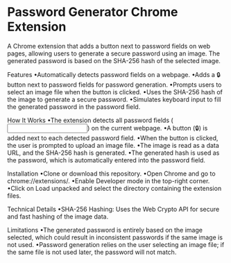 # Password Generator Chrome Extension
A Chrome extension that adds a button next to password fields on web pages, allowing users to generate a secure password using an image. The generated password is based on the SHA-256 hash of the selected image.

Features
•Automatically detects password fields on a webpage.
•Adds a 🔒 button next to password fields for password generation.
•Prompts users to select an image file when the button is clicked.
•Uses the SHA-256 hash of the image to generate a secure password.
•Simulates keyboard input to fill the generated password in the password field.

How It Works
•The extension detects all password fields (<input type="password">) on the current webpage.
•A button (🔒) is added next to each detected password field.
•When the button is clicked, the user is prompted to upload an image file.
•The image is read as a data URL, and the SHA-256 hash is generated.
•The generated hash is used as the password, which is automatically entered into the password field.

Installation
•Clone or download this repository.
•Open Chrome and go to chrome://extensions/.
•Enable Developer mode in the top-right corner.
•Click on Load unpacked and select the directory containing the extension files.

Technical Details
•SHA-256 Hashing: Uses the Web Crypto API for secure and fast hashing of the image data.

Limitations
•The generated password is entirely based on the image selected, which could result in inconsistent passwords if the same image is not used.
•Password generation relies on the user selecting an image file; if the same file is not used later, the password will not match.
